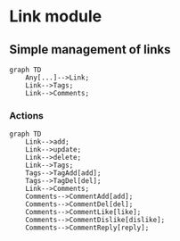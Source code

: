 # Link module
## Simple management of links

```mermaid
graph TD
    Any[...]-->Link;
    Link-->Tags;
    Link-->Comments;
```

### Actions
```mermaid
graph TD
    Link-->add;
    Link-->update;
    Link-->delete;
    Link-->Tags;
    Tags-->TagAdd[add];
    Tags-->TagDel[del];
    Link-->Comments;
    Comments-->CommentAdd[add];
    Comments-->CommentDel[del];
    Comments-->CommentLike[like];
    Comments-->CommentDislike[dislike];
    Comments-->CommentReply[reply];
```
